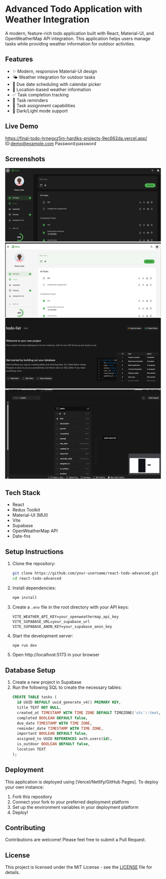# Advanced Todo Application with Weather Integration

A modern, feature-rich todo application built with React, Material-UI, and OpenWeatherMap API integration. This application helps users manage tasks while providing weather information for outdoor activities.

## Features

- ✨ Modern, responsive Material-UI design
- 🌤️ Weather integration for outdoor tasks
- 📅 Due date scheduling with calendar picker
- 📍 Location-based weather information
- ✅ Task completion tracking
- 🔔 Task reminders
- 👥 Task assignment capabilities
- 🌙 Dark/Light mode support

## Live Demo

https://final-todo-hrnegxz5m-hardiks-projects-9ec662da.vercel.app/
ID:demo@example.com
Password:password

## Screenshots

![Task Creation](screenshots/Screenshot%202025-03-10%20103324.png)  
![Weather Integration](screenshots/Screenshot%202025-03-10%20103348.png)  
![Task Management](screenshots/Screenshot%202025-03-10%20103741.png)  
![Additional Screenshot](screenshots/Screenshot%202025-03-10%20103801.png)  


## Tech Stack

- React
- Redux Toolkit
- Material-UI (MUI)
- Vite
- Supabase
- OpenWeatherMap API
- Date-fns

## Setup Instructions

1. Clone the repository:
   ```bash
   git clone https://github.com/your-username/react-todo-advanced.git
   cd react-todo-advanced
   ```

2. Install dependencies:
   ```bash
   npm install
   ```

3. Create a `.env` file in the root directory with your API keys:
   ```env
   VITE_WEATHER_API_KEY=your_openweathermap_api_key
   VITE_SUPABASE_URL=your_supabase_url
   VITE_SUPABASE_ANON_KEY=your_supabase_anon_key
   ```

4. Start the development server:
   ```bash
   npm run dev
   ```

5. Open http://localhost:5173 in your browser

## Database Setup

1. Create a new project in Supabase
2. Run the following SQL to create the necessary tables:
   ```sql
   CREATE TABLE tasks (
     id UUID DEFAULT uuid_generate_v4() PRIMARY KEY,
     title TEXT NOT NULL,
     created_at TIMESTAMP WITH TIME ZONE DEFAULT TIMEZONE('utc'::text, NOW()),
     completed BOOLEAN DEFAULT false,
     due_date TIMESTAMP WITH TIME ZONE,
     reminder_date TIMESTAMP WITH TIME ZONE,
     important BOOLEAN DEFAULT false,
     assigned_to UUID REFERENCES auth.users(id),
     is_outdoor BOOLEAN DEFAULT false,
     location TEXT
   );
   ```

## Deployment

This application is deployed using [Vercel/Netlify/GitHub Pages]. To deploy your own instance:

1. Fork this repository
2. Connect your fork to your preferred deployment platform
3. Set up the environment variables in your deployment platform
4. Deploy!

## Contributing

Contributions are welcome! Please feel free to submit a Pull Request.

## License

This project is licensed under the MIT License - see the [LICENSE](LICENSE) file for details.
